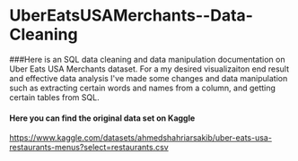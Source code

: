# UberEatsUSAMerchants--Data-Cleaning
###Here is an SQL data cleaning and data manipulation documentation on Uber Eats USA Merchants dataset. 
For a my desired visualizaiton end result and effective data analysis I've made some changes and data manipulation such as extracting certain words and names from a column, and getting certain tables from SQL. 

#### Here you can find the original data set on Kaggle 
https://www.kaggle.com/datasets/ahmedshahriarsakib/uber-eats-usa-restaurants-menus?select=restaurants.csv
